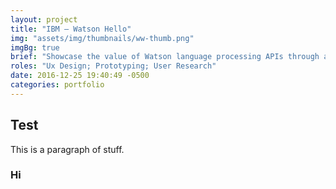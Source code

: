 ```yaml
---
layout: project
title: "IBM – Watson Hello"
img: "assets/img/thumbnails/ww-thumb.png"
imgBg: true
brief: "Showcase the value of Watson language processing APIs through a translation experience on a mobile device."
roles: "Ux Design; Prototyping; User Research"
date: 2016-12-25 19:40:49 -0500
categories: portfolio
---
```


## Test

This is a paragraph of stuff.

### Hi
